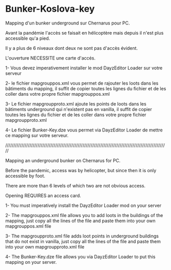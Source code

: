 # Bunker-Koslova-key

Mapping d'un bunker underground sur Chernarus pour PC.

Avant la pandémie l'accès se faisait en hélicoptère mais depuis il n'est plus accessible qu'a pied.

Il y a plus de 6 niveaux dont deux ne sont pas d'accès évident.

L'ouverture NECESSITE une carte d'accés.

1- Vous devez imperativement installer le mod DayzEditor Loader sur votre serveur

2- le fichier mapgrouppos.xml vous permet de rajouter les loots dans les bâtiments du mapping, il suffit de copier toutes les lignes du fichier et de les coller dans votre propre fichier mapgrouppos.xml 

3- Le fichier mapgroupproto.xml ajoute les points de loots dans les bâtiments underground qui n'existent pas en vanilla, il suffit de copier toutes les lignes du fichier et de les coller dans votre propre fichier mapgroupproto.xml

4- Le fichier Bunker-Key.dze vous permet via DayzEditor Loader de mettre ce mapping sur votre serveur.

/////////////////////////////////////////////////////////////////////////////////////////////////////

Mapping an underground bunker on Chernarus for PC.

Before the pandemic, access was by helicopter, but since then it is only accessible by foot.

There are more than 6 levels of which two are not obvious access.

Opening REQUIRES an access card.

1- You must imperatively install the DayzEditor Loader mod on your server

2- The mapgrouppos.xml file allows you to add loots in the buildings of the mapping, just copy all the lines of the file and paste them into your own mapgrouppos.xml file 

3- The mapgroupproto.xml file adds loot points in underground buildings that do not exist in vanilla, just copy all the lines of the file and paste them into your own mapgroupproto.xml file


4- The Bunker-Key.dze file allows you via DayzEditor Loader to put this mapping on your server.


